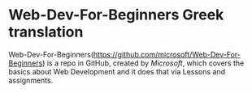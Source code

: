 # Web-Dev-For-Beginners Greek translation
Web-Dev-For-Beginners(https://github.com/microsoft/Web-Dev-For-Beginners) is a repo in GitHub, created by *Microsoft*, which covers the basics about Web Development and it does that via Lessons and assignments.
